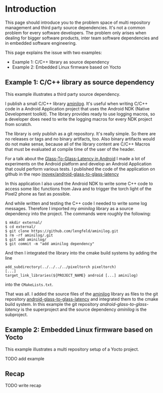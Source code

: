# Introduction

This page should introduce you to the problem space of multi repository
management and third party source dependencies. It's not a common problem for
every software developers. The problem only arises when dealing for bigger
software products, inter team software dependencies and in embedded software
engineering.

This page explains the issue with two examples:

* Example 1: C/C++ library as source dependency
* Example 2: Embedded Linux firmware based on Yocto


## Example 1: C/C++ library as source dependency

This example illustrates a third party source dependency.

I publish a small C/C++ library
[aminilog](https://github.com/lengfeld/aminilog). It's useful when writing
C/C++ code in a Android Application project that uses the Android NDK (Native
Development toolkit). The library provides ready to use logging macros, so a
developer does need to write the logging macros for every NDK project from
scratch.

The library is only publish as a git repository. It's really simple. So there
are no releases or tags and no binary artifacts, too. Also binary artifacts
would do not make sense, because all of the library content are C/C++ Macros
that must be evaluated at compile time of the user of the header.

For a talk about the
[Glass-To-Glass-Latency in Android](https://www.youtube.com/watch?v=NKP4JcVegbY)
I made a lot of experiments on the Android platform and develop an Android
Application that could perform various tests. I published the code of the
application on github in the repo
[inovex/android-glass-to-glass-latency](https://github.com/inovex/android-glass-to-glass-latency/)

In this application I also used the Android NDK to write some C++ code to
access some libc functions from Java and to trigger the torch light of the
Pixel2 phone as fast as possible.

And while written and testing the C++ code I needed to write some log messages.
Therefore I imported my *aminilog* library as a source dependency into the
project. The commands were roughly the following:

    $ mkdir external/
    $ cd external/
    $ git clone https://github.com/lengfeld/aminilog.git
    $ rm -rf aminilog/.git
    $ git add aminilog/
    $ git commit -m "add aminilog dependency"

And then I integrated the library into the cmake build systems by adding the line

    add_subdirectory(../../../../pixeltorch pixeltorch)
    [...]
    target_link_libraries(${PROJECT_NAME} android [...] aminilog)

into the `CMakeLists.txt`.

That was all. I added the source files of the [aminilog](https://github.com/lengfeld/aminilog)
library as files to the git repository
[android-glass-to-glass-latency](https://github.com/inovex/android-glass-to-glass-latency/)
and integrated them to the cmake build system.
In this example the git repository *android-glass-to-glass-latency* is the
superproject and the source dependency *aminilog* is the subproject.


## Example 2: Embedded Linux firmware based on Yocto

This example illustrates a multi repository setup of a Yocto project.

TODO add example

## Recap

TODO write recap
